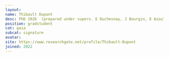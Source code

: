 ```yaml
---
layout:
name: Thibault Dupont
desc: PhD 2026  (prepared under superv. E Duchesnay, J Bourgin, E Azoulay)
position: gradstudent
cat: gaia
subcat: signature
avatar:
site: https://www.researchgate.net/profile/Thibault-Dupont
joined: 2022
---
```

